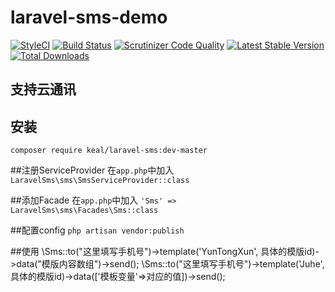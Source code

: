 # laravel-sms-demo
[![StyleCI](https://styleci.io/repos/58302704/shield)](https://styleci.io/repos/58302704)
[![Build Status](https://travis-ci.org/caikeal/laravel-sms-demo.svg?branch=master)](https://travis-ci.org/caikeal/laravel-sms-demo)
[![Scrutinizer Code Quality](https://scrutinizer-ci.com/g/caikeal/laravel-sms-demo/badges/quality-score.png?b=master)](https://scrutinizer-ci.com/g/caikeal/laravel-sms-demo/?branch=master)
[![Latest Stable Version](https://img.shields.io/packagist/v/keal/laravel-sms.svg)](https://packagist.org/packages/keal/laravel-sms)
[![Total Downloads](https://img.shields.io/packagist/dt/keal/laravel-sms.svg)](https://packagist.org/packages/keal/laravel-sms)

## 支持云通讯
## 安装
`composer require keal/laravel-sms:dev-master`

##注册ServiceProvider
在`app.php`中加入
`LaravelSms\sms\SmsServiceProvider::class`

##添加Facade
在`app.php`中加入
`'Sms' => LaravelSms\sms\Facades\Sms::class`

##配置config
`php artisan vendor:publish`

##使用
\Sms::to("这里填写手机号")->template('YunTongXun', 具体的模版id)->data("模版内容数组")->send();
\Sms::to("这里填写手机号")->template('Juhe', 具体的模版id)->data(['模板变量'=>对应的值])->send();